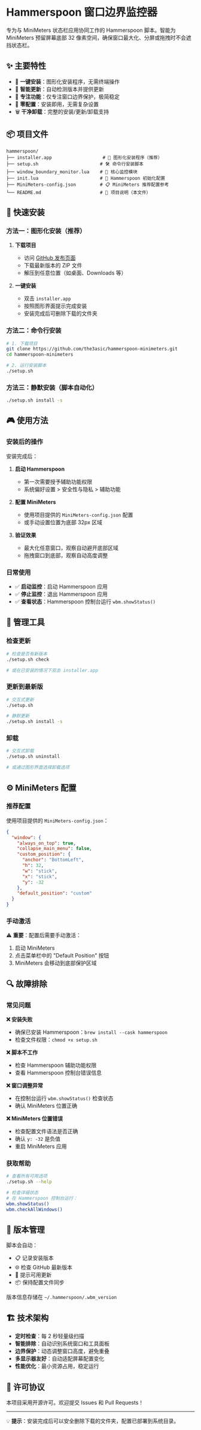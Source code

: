 # Hammerspoon 窗口边界监控器

专为与 MiniMeters 状态栏应用协同工作的 Hammerspoon 脚本。智能为 MiniMeters 预留屏幕底部 32 像素空间，确保窗口最大化、分屏或拖拽时不会遮挡状态栏。

## ✨ 主要特性

- 🚀 **一键安装**：图形化安装程序，无需终端操作
- 🔄 **智能更新**：自动检测版本并提供更新
- 🎯 **专注功能**：仅专注窗口边界保护，极简稳定
- 🔧 **零配置**：安装即用，无需复杂设置
- 🗑️ **干净卸载**：完整的安装/更新/卸载支持

## 📦 项目文件

```
hammerspoon/
├── installer.app                   # 🎯 图形化安装程序（推荐）
├── setup.sh                       # 🛠️ 命令行安装脚本
├── window_boundary_monitor.lua    # 💎 核心监控模块
├── init.lua                       # 🔧 Hammerspoon 初始化配置
├── MiniMeters-config.json         # 📋 MiniMeters 推荐配置参考
└── README.md                      # 📖 项目说明（本文件）
```

## 🚀 快速安装

### 方法一：图形化安装（推荐）

1. **下载项目**
   - 访问 [GitHub 发布页面](https://github.com/the3asic/hammerspoon-minimeters/releases)
   - 下载最新版本的 ZIP 文件
   - 解压到任意位置（如桌面、Downloads 等）

2. **一键安装**
   - 双击 `installer.app`
   - 按照图形界面提示完成安装
   - 安装完成后可删除下载的文件夹

### 方法二：命令行安装

```bash
# 1. 下载项目
git clone https://github.com/the3asic/hammerspoon-minimeters.git
cd hammerspoon-minimeters

# 2. 运行安装脚本
./setup.sh
```

### 方法三：静默安装（脚本自动化）

```bash
./setup.sh install -s
```

## 🎮 使用方法

### 安装后的操作

安装完成后：

1. **启动 Hammerspoon**
   - 第一次需要授予辅助功能权限
   - 系统偏好设置 > 安全性与隐私 > 辅助功能

2. **配置 MiniMeters**
   - 使用项目提供的 `MiniMeters-config.json` 配置
   - 或手动设置位置为底部 32px 区域

3. **验证效果**
   - 最大化任意窗口，观察自动避开底部区域
   - 拖拽窗口到底部，观察自动高度调整

### 日常使用

- ✅ **启动监控**：启动 Hammerspoon 应用
- ✅ **停止监控**：退出 Hammerspoon 应用  
- ✅ **查看状态**：Hammerspoon 控制台运行 `wbm.showStatus()`

## 🔧 管理工具

### 检查更新

```bash
# 检查是否有新版本
./setup.sh check

# 或在已安装的情况下双击 installer.app
```

### 更新到最新版

```bash
# 交互式更新
./setup.sh

# 静默更新
./setup.sh install -s
```

### 卸载

```bash
# 交互式卸载
./setup.sh uninstall

# 或通过图形界面选择卸载选项
```

## ⚙️ MiniMeters 配置

### 推荐配置

使用项目提供的 `MiniMeters-config.json`：

```json
{
  "window": {
    "always_on_top": true,
    "collapse_main_menu": false,
    "custom_position": {
      "anchor": "BottomLeft",
      "h": 32,
      "w": "stick",
      "x": "stick",
      "y": -32
    },
    "default_position": "custom"
  }
}
```

### 手动激活

⚠️ **重要**：配置后需要手动激活：
1. 启动 MiniMeters
2. 点击菜单栏中的 "Default Position" 按钮
3. MiniMeters 会移动到底部保护区域

## 🔍 故障排除

### 常见问题

**❌ 安装失败**
- 确保已安装 Hammerspoon：`brew install --cask hammerspoon`
- 检查文件权限：`chmod +x setup.sh`

**❌ 脚本不工作**
- 检查 Hammerspoon 辅助功能权限
- 查看 Hammerspoon 控制台错误信息

**❌ 窗口调整异常**
- 在控制台运行 `wbm.showStatus()` 检查状态
- 确认 MiniMeters 位置正确

**❌ MiniMeters 位置错误**
- 检查配置文件语法是否正确
- 确认 `y: -32` 是负值
- 重启 MiniMeters 应用

### 获取帮助

```bash
# 查看所有可用选项
./setup.sh --help

# 检查详细状态
# 在 Hammerspoon 控制台运行：
wbm.showStatus()
wbm.checkAllWindows()
```

## 🔄 版本管理

脚本会自动：
- 📋 记录安装版本
- 🌐 检查 GitHub 最新版本  
- 🔄 提示可用更新
- 📦 保持配置文件同步

版本信息存储在 `~/.hammerspoon/.wbm_version`

## 🏗️ 技术架构

- **定时检查**：每 2 秒轻量级扫描
- **智能排除**：自动识别系统窗口和工具面板
- **边界保护**：动态调整窗口高度，避免重叠
- **多显示器友好**：自动适配屏幕配置变化
- **性能优化**：最小资源占用，稳定运行

## 📜 许可协议

本项目采用开源许可。欢迎提交 Issues 和 Pull Requests！

---

💡 **提示**：安装完成后可以安全删除下载的文件夹，配置已部署到系统目录。